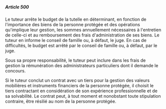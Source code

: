 ##### Article 500

Le tuteur arrête le budget de la tutelle en déterminant, en fonction de l'importance des biens de la personne protégée et des opérations qu'implique leur gestion, les sommes annuellement nécessaires à l'entretien de celle-ci et au remboursement des frais d'administration de ses biens. Le tuteur en informe le conseil de famille ou, à défaut, le juge. En cas de difficultés, le budget est arrêté par le conseil de famille ou, à défaut, par le juge.

Sous sa propre responsabilité, le tuteur peut inclure dans les frais de gestion la rémunération des administrateurs particuliers dont il demande le concours.

Si le tuteur conclut un contrat avec un tiers pour la gestion des valeurs mobilières et instruments financiers de la personne protégée, il choisit le tiers contractant en considération de son expérience professionnelle et de sa solvabilité. Le contrat peut, à tout moment et nonobstant toute stipulation contraire, être résilié au nom de la personne protégée.

